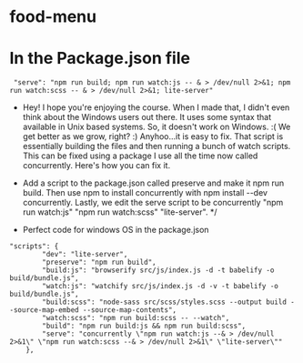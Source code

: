 # food-menu
# In the Package.json file
````
 "serve": "npm run build; npm run watch:js -- & > /dev/null 2>&1; npm run watch:scss -- & > /dev/null 2>&1; lite-server"
````
*   Hey! I hope you're enjoying the course. When I made that, I didn't even think about the Windows users out there. It uses some syntax that available in Unix based systems. So, it doesn't work on Windows. :( We get better as we grow, right? :) Anyhoo...it is easy to fix. That script is essentially building the files and then running a bunch of watch scripts. This can be fixed using a package I use all the time now called concurrently. Here's how you can fix it.
* Add a script to the package.json called preserve and make it npm run build. Then use npm to install concurrently with npm install --dev concurrently. Lastly, we edit the serve script to be concurrently \"npm run watch:js\" \"npm run watch:scss\" \"lite-server\". */

* Perfect code for windows OS in the package.json
````
"scripts": {
        "dev": "lite-server",
        "preserve": "npm run build",
        "build:js": "browserify src/js/index.js -d -t babelify -o build/bundle.js",
        "watch:js": "watchify src/js/index.js -d -v -t babelify -o build/bundle.js",
        "build:scss": "node-sass src/scss/styles.scss --output build --source-map-embed --source-map-contents",
        "watch:scss": "npm run build:scss -- --watch",
        "build": "npm run build:js && npm run build:scss",
        "serve": "concurrently \"npm run watch:js --& > /dev/null 2>&1\" \"npm run watch:scss --& > /dev/null 2>&1\" \"lite-server\""
    },
````


  